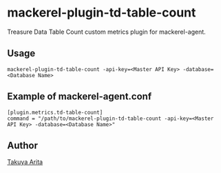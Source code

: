 mackerel-plugin-td-table-count
=====================

Treasure Data Table Count custom metrics plugin for mackerel-agent.

## Usage

```shell
mackerel-plugin-td-table-count -api-key=<Master API Key> -database=<Database Name>
```

## Example of mackerel-agent.conf

```
[plugin.metrics.td-table-count]
command = "/path/to/mackerel-plugin-td-table-count -api-key=<Master API Key> -database=<Database Name>"
```

## Author

[Takuya Arita](https://github.com/ariarijp)
